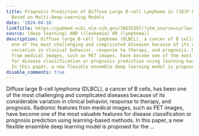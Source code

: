 ```yaml
---
title: Prognosis Prediction of Diffuse Large B-cell Lymphoma in (18)F-FDG PET images
  Based on Multi-Deep-Learning Models
date: '2024-04-18'
linkTitle: https://pubmed.ncbi.nlm.nih.gov/38635387/?utm_source=curl&utm_medium=rss&utm_campaign=pubmed-2&utm_content=1byXLWG-5Hn0_qdLgZYpDfLA2UWGhGNgZGereuo1rJN2aoAQXP&fc=20220814223158&ff=20240419180725&v=2.18.0.post9+e462414
source: (deep learning) AND ((leukemia) OR (lymphoma))
description: Diffuse large B-cell lymphoma (DLBCL), a cancer of B cells, has been
  one of the most challenging and complicated diseases because of its considerable
  variation in clinical behavior, response to therapy, and prognosis. Radiomic features
  from medical images, such as PET images, have become one of the most valuable features
  for disease classification or prognosis prediction using learning-based methods.
  In this paper, a new flexible ensemble deep learning model is proposed for the ...
disable_comments: true
---
```

Diffuse large B-cell lymphoma (DLBCL), a cancer of B cells, has been one of the most challenging and complicated diseases because of its considerable variation in clinical behavior, response to therapy, and prognosis. Radiomic features from medical images, such as PET images, have become one of the most valuable features for disease classification or prognosis prediction using learning-based methods. In this paper, a new flexible ensemble deep learning model is proposed for the ...